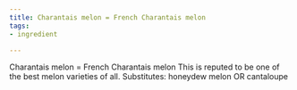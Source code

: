 ```yaml
---
title: Charantais melon = French Charantais melon
tags:
- ingredient

---
```

Charantais melon = French Charantais melon This is reputed to be one of the best melon varieties of all. Substitutes: honeydew melon OR cantaloupe
